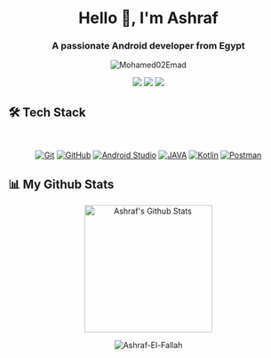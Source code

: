 <h1 align="center">Hello 👋, I'm Ashraf</h1>
<h3 align="center">A passionate Android developer from Egypt</h3>
<p align="center"> <img src="https://komarev.com/ghpvc/?username=BreadcrumbsAshraf-El-Fallah&label=Profile%20views&color=0e75b6&style=flat" alt="Mohamed02Emad" />
  
<p align="center">
<a href="mailto:elfallahashraf44@gmail.com"title="Gmail"><img src="https://img.shields.io/badge/gmail-%23F05033.svg?style=for-the-badge&logo=gmail&logoColor=white"/></a>  
<a href="https://www.linkedin.com/in/ashraf-el-fallah-080204234/" title="LinkedIn"><img src="https://img.shields.io/badge/linkedin-%230077B5.svg?style=for-the-badge&logo=linkedin&logoColor=white"/></a>
<a href="https://t.me/Ashraf_El_Fallah" title="telegram"><img src="https://img.shields.io/badge/telegram-%230077B5.svg?style=for-the-badge&logo=telegram&logoColor=white"/></a>
</p>

## 🛠 Tech Stack
<br>
<p align="center">
<a href="https://git-scm.com/" title="Git"><img src="https://img.shields.io/badge/git-%23F05033.svg?style=for-the-badge&logo=git&logoColor=white" alt="Git"></a>
<a href="https://github.com/" title="GitHub"><img src="https://img.shields.io/badge/github-%23121011.svg?style=for-the-badge&logo=github&logoColor=white" alt="GitHub"></a>
<a href="https://developer.android.com/studio" title="Android Studio"><img src="https://img.shields.io/badge/android%20Studio-%23999120.svg?style=for-the-badge&logo=android-studio&logoColor=white" alt="Android Studio "></a>
<a href="" title="JAVA"><img src="https://img.shields.io/badge/Java-ED8B00?style=for-the-badge&logo=java&logoColor=white" alt="JAVA"></a>
<a href="" title="Kotlin"><img src="https://img.shields.io/badge/kotlin-BE93D4?style=for-the-badge&logo=kotlin&logoColor=white" alt="Kotlin"></a>
<a href="" title="Postman"><img src="https://img.shields.io/badge/Postman-ED8B00?style=for-the-badge&logo=postman&logoColor=white" alt="Postman"></a>
</p>

## 📊 My Github Stats
<p align="center">
  <a href="https://github.com/anuraghazra/github-readme-stats">
    <img alt="Ashraf's Github Stats" src="https://github-readme-stats.vercel.app/api?username=Ashraf-El-Fallah&show_icons=true&count_private=true&locale=en&theme=tokyonight&layout=compact" height="230px"/>
  </a>
</p>

<p align="center">
  <img src="https://github-readme-streak-stats.herokuapp.com/?user=Ashraf-El-Fallah&theme=tokyonight_duo" alt="Ashraf-El-Fallah"/>
</p>

<!--
//most used languages
<p align="center">
  <img src="https://github-readme-stats.vercel.app/api/top-langs?username=Ashraf-El-Fallah&langs_count=10&show_icons=true&locale=en&theme=tokyonight" alt="Ashraf-El-Fallah" height="200px"/>
</p>
-->

<!--**Ashraf-El-Fallah/Ashraf-El-Fallah** is a ✨ _special_ ✨ repository because its `README.md` (this file) appears on your GitHub profile.
Here are some ideas to get you started:
- 🔭 I’m currently working on ...
- 🌱 I’m currently learning ...
- 👯 I’m looking to collaborate on ...
- 🤔 I’m looking for help with ...
- 💬 Ask me about ...
- 📫 How to reach me: ...
- 😄 Pronouns: ...
- ⚡ Fun fact: ...
-->
